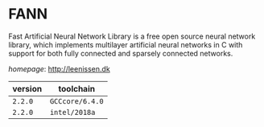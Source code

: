 # FANN

Fast Artificial Neural Network Library is a free open source neural network library,  which implements multilayer artificial neural networks in C with support for both fully connected  and sparsely connected networks.

*homepage*: <http://leenissen.dk>

version | toolchain
--------|----------
``2.2.0`` | ``GCCcore/6.4.0``
``2.2.0`` | ``intel/2018a``
